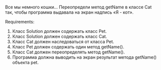 Все мы немного кошки…
Переопредели метод getName в классе Cat так, чтобы программа выдавала на экран надпись «Я - кот».


Requirements:
1. Класс Solution должен содержать класс Pet.
2. Класс Solution должен содержать класс Cat.
3. Класс Cat должен наследоваться от класса Pet.
4. Класс Pet должен содержать один метод getName().
5. Класс Cat должен переопределять метод getName().
6. Программа должна выводить на экран результат метода getName() объекта pet.
